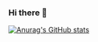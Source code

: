 ### Hi there 👋
[![Anurag's GitHub stats](https://github-readme-stats.vercel.app/api?username=xuyu199742)](https://github.com/anuraghazra/github-readme-stats)
<!--
**xuyu199742/xuyu199742** is a ✨ _special_ ✨ repository because its `README.md` (this file) appears on your GitHub profile.

Here are some ideas to get you started:

- 🔭 I’m currently working on ...
- 🌱 I’m currently learning ...
- 👯 I’m looking to collaborate on ...
- 🤔 I’m looking for help with ...
- 💬 Ask me about ...
- 📫 How to reach me: ...
- 😄 Pronouns: ...
- ⚡ Fun fact: ...
-->
